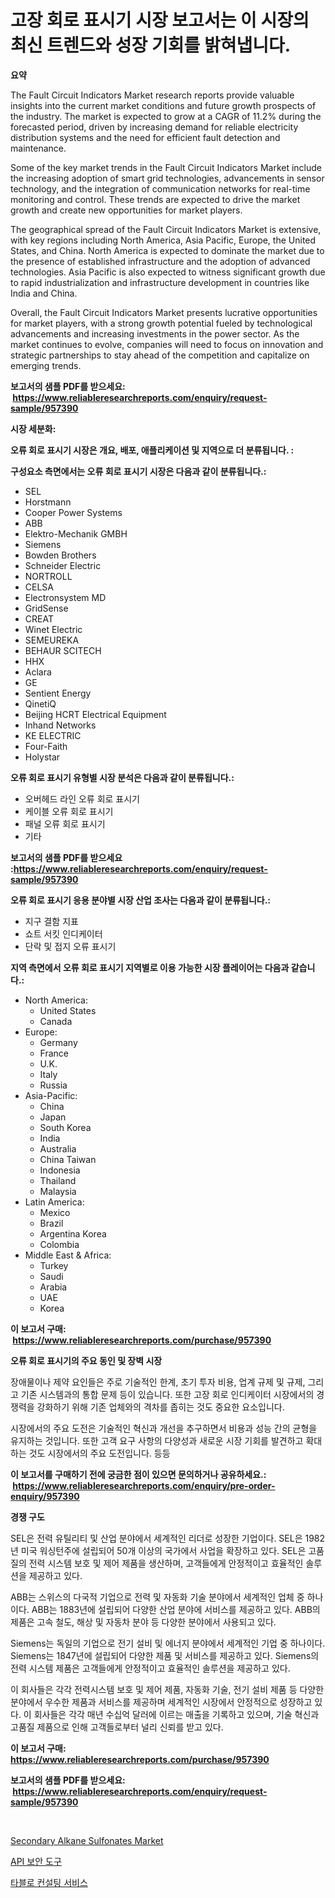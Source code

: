 <p><h1>고장 회로 표시기 시장 보고서는 이 시장의 최신 트렌드와 성장 기회를 밝혀냅니다.</h1></p><p><strong>요약</strong></p>
<p><p>The Fault Circuit Indicators Market research reports provide valuable insights into the current market conditions and future growth prospects of the industry. The market is expected to grow at a CAGR of 11.2% during the forecasted period, driven by increasing demand for reliable electricity distribution systems and the need for efficient fault detection and maintenance.</p><p>Some of the key market trends in the Fault Circuit Indicators Market include the increasing adoption of smart grid technologies, advancements in sensor technology, and the integration of communication networks for real-time monitoring and control. These trends are expected to drive the market growth and create new opportunities for market players.</p><p>The geographical spread of the Fault Circuit Indicators Market is extensive, with key regions including North America, Asia Pacific, Europe, the United States, and China. North America is expected to dominate the market due to the presence of established infrastructure and the adoption of advanced technologies. Asia Pacific is also expected to witness significant growth due to rapid industrialization and infrastructure development in countries like India and China.</p><p>Overall, the Fault Circuit Indicators Market presents lucrative opportunities for market players, with a strong growth potential fueled by technological advancements and increasing investments in the power sector. As the market continues to evolve, companies will need to focus on innovation and strategic partnerships to stay ahead of the competition and capitalize on emerging trends.</p></p>
<p><strong>보고서의 샘플 PDF를 받으세요: &nbsp;<a href="https://www.reliableresearchreports.com/enquiry/request-sample/957390">https://www.reliableresearchreports.com/enquiry/request-sample/957390</a></strong></p>
<p><strong>시장 세분화:</strong></p>
<p><strong> 오류 회로 표시기 시장은 개요, 배포, 애플리케이션 및 지역으로 더 분류됩니다. :</strong></p>
<p><strong>구성요소 측면에서는 오류 회로 표시기 시장은 다음과 같이 분류됩니다.:</strong></p>
<p><ul><li>SEL</li><li>Horstmann</li><li>Cooper Power Systems</li><li>ABB</li><li>Elektro-Mechanik GMBH</li><li>Siemens</li><li>Bowden Brothers</li><li>Schneider Electric</li><li>NORTROLL</li><li>CELSA</li><li>Electronsystem MD</li><li>GridSense</li><li>CREAT</li><li>Winet Electric</li><li>SEMEUREKA</li><li>BEHAUR SCITECH</li><li>HHX</li><li>Aclara</li><li>GE</li><li>Sentient Energy</li><li>QinetiQ</li><li>Beijing HCRT Electrical Equipment</li><li>Inhand Networks</li><li>KE ELECTRIC</li><li>Four-Faith</li><li>Holystar</li></ul></p>
<p><strong> 오류 회로 표시기 유형별 시장 분석은 다음과 같이 분류됩니다.:</strong></p>
<p><ul><li>오버헤드 라인 오류 회로 표시기</li><li>케이블 오류 회로 표시기</li><li>패널 오류 회로 표시기</li><li>기타</li></ul></p>
<p><strong>보고서의 샘플 PDF를 받으세요 :<a href="https://www.reliableresearchreports.com/enquiry/request-sample/957390">https://www.reliableresearchreports.com/enquiry/request-sample/957390</a></strong></p>
<p><strong> 오류 회로 표시기 응용 분야별 시장 산업 조사는 다음과 같이 분류됩니다.:</strong></p>
<p><ul><li>지구 결함 지표</li><li>쇼트 서킷 인디케이터</li><li>단락 및 접지 오류 표시기</li></ul></p>
<p><strong>지역 측면에서 오류 회로 표시기 지역별로 이용 가능한 시장 플레이어는 다음과 같습니다.:</strong></p>
<p><ul>
    <li>
        North America:
        <ul>
            <li>United States</li>
            <li>Canada</li>
        </ul>
    </li>
    <li>
        Europe:
        <ul>
            <li>Germany</li>
            <li>France</li>
            <li>U.K.</li>
            <li>Italy</li>
            <li>Russia</li>
        </ul>
    </li>
    <li>
        Asia-Pacific:
        <ul>
            <li>China</li>
            <li>Japan</li>
            <li>South Korea</li>
            <li>India</li>
            <li>Australia</li>
            <li>China Taiwan</li>
            <li>Indonesia</li>
            <li>Thailand</li>
            <li>Malaysia</li>
        </ul>
    </li>
    <li>
        Latin America:
        <ul>
            <li>Mexico</li>
            <li>Brazil</li>
            <li>Argentina Korea</li>
            <li>Colombia</li>
        </ul>
    </li>
    <li>
        Middle East & Africa:
        <ul>
            <li>Turkey</li>
            <li>Saudi</li>
            <li>Arabia</li>
            <li>UAE</li>
            <li>Korea</li>
        </ul>
    </li>
    </ul></p>
<p><strong>이 보고서 구매: &nbsp;<a href="https://www.reliableresearchreports.com/purchase/957390">https://www.reliableresearchreports.com/purchase/957390</a></strong></p>
<p><strong>오류 회로 표시기의 주요 동인 및 장벽 시장</strong></p>
<p><p>장애물이나 제약 요인들은 주로 기술적인 한계, 초기 투자 비용, 업계 규제 및 규제, 그리고 기존 시스템과의 통합 문제 등이 있습니다. 또한 고장 회로 인디케이터 시장에서의 경쟁력을 강화하기 위해 기존 업체와의 격차를 좁히는 것도 중요한 요소입니다.</p><p>시장에서의 주요 도전은 기술적인 혁신과 개선을 추구하면서 비용과 성능 간의 균형을 유지하는 것입니다. 또한 고객 요구 사항의 다양성과 새로운 시장 기회를 발견하고 확대하는 것도 시장에서의 주요 도전입니다. 등등</p></p>
<p><strong>이 보고서를 구매하기 전에 궁금한 점이 있으면 문의하거나 공유하세요.: &nbsp;<a href="https://www.reliableresearchreports.com/enquiry/pre-order-enquiry/957390">https://www.reliableresearchreports.com/enquiry/pre-order-enquiry/957390</a></strong></p>
<p><strong>경쟁 구도</strong></p>
<p><p>SEL은 전력 유틸리티 및 산업 분야에서 세계적인 리더로 성장한 기업이다. SEL은 1982년 미국 워싱턴주에 설립되어 50개 이상의 국가에서 사업을 확장하고 있다. SEL은 고품질의 전력 시스템 보호 및 제어 제품을 생산하며, 고객들에게 안정적이고 효율적인 솔루션을 제공하고 있다.</p><p>ABB는 스위스의 다국적 기업으로 전력 및 자동화 기술 분야에서 세계적인 업체 중 하나이다. ABB는 1883년에 설립되어 다양한 산업 분야에 서비스를 제공하고 있다. ABB의 제품은 고속 철도, 해상 및 자동차 분야 등 다양한 분야에서 사용되고 있다.</p><p>Siemens는 독일의 기업으로 전기 설비 및 에너지 분야에서 세계적인 기업 중 하나이다. Siemens는 1847년에 설립되어 다양한 제품 및 서비스를 제공하고 있다. Siemens의 전력 시스템 제품은 고객들에게 안정적이고 효율적인 솔루션을 제공하고 있다.</p><p>이 회사들은 각각 전력시스템 보호 및 제어 제품, 자동화 기술, 전기 설비 제품 등 다양한 분야에서 우수한 제품과 서비스를 제공하며 세계적인 시장에서 안정적으로 성장하고 있다. 이 회사들은 각각 매년 수십억 달러에 이르는 매출을 기록하고 있으며, 기술 혁신과 고품질 제품으로 인해 고객들로부터 널리 신뢰를 받고 있다.</p></p>
<p><strong>이 보고서 구매: &nbsp; <a href="https://www.reliableresearchreports.com/purchase/957390">https://www.reliableresearchreports.com/purchase/957390</a></strong></p>
<p><strong>보고서의 샘플 PDF를 받으세요: &nbsp;<a href="https://www.reliableresearchreports.com/enquiry/request-sample/957390">https://www.reliableresearchreports.com/enquiry/request-sample/957390</a></strong><strong></strong></p>
<p>&nbsp;</p>
<p><p><a href="https://ivy-potential-64b.notion.site/Secondary-Alkane-Sulfonates-Market-Insights-Market-Players-and-Forecast-Till-2031-4df31d6db0d24cf480fea92f444eb305">Secondary Alkane Sulfonates Market</a></p><p><a href="https://github.com/vsr06p4p49/Market-Research-Report-List-1/blob/main/24453306620.md">API 보안 도구</a></p><p><a href="https://github.com/oajzkywllm460/Market-Research-Report-List-1/blob/main/69538126619.md">타블로 컨설팅 서비스</a></p></p>